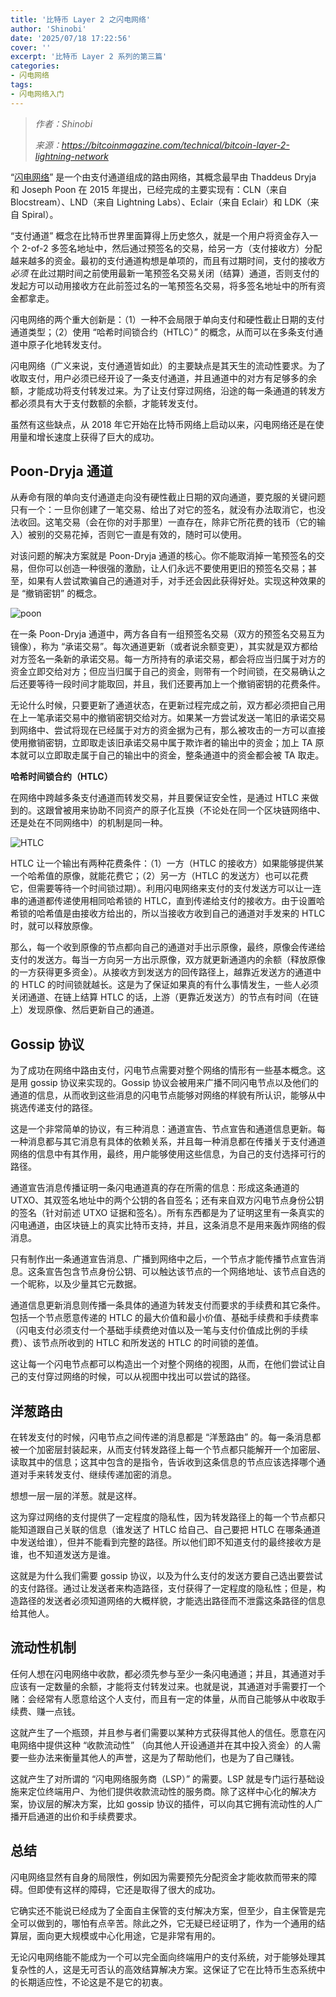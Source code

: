 ```yaml
---
title: '比特币 Layer 2 之闪电网络'
author: 'Shinobi'
date: '2025/07/18 17:22:56'
cover: ''
excerpt: '比特币 Layer 2 系列的第三篇'
categories:
- 闪电网络
tags:
- 闪电网络入门
---
```



> *作者：Shinobi*
> 
> *来源：<https://bitcoinmagazine.com/technical/bitcoin-layer-2-lightning-network>*



“[闪电网络](https://lightning.network/lightning-network-paper.pdf)” 是一个由支付通道组成的路由网络，其概念最早由 Thaddeus Dryja 和 Joseph Poon 在 2015 年提出，已经完成的主要实现有：CLN（来自 Blocstream）、LND（来自 Lightning Labs）、Eclair（来自 Eclair）和 LDK（来自 Spiral）。

“支付通道” 概念在比特币世界里面算得上历史悠久，就是一个用户将资金存入一个 2-of-2 多签名地址中，然后通过预签名的交易，给另一方（支付接收方）分配越来越多的资金。最初的支付通道构想是单项的，而且有过期时间，支付的接收方 *必须* 在此过期时间之前使用最新一笔预签名交易关闭（结算）通道，否则支付的发起方可以动用接收方在此前签过名的一笔预签名交易，将多签名地址中的所有资金都拿走。

闪电网络的两个重大创新是：（1）一种不会局限于单向支付和硬性截止日期的支付通道类型；（2）使用 “哈希时间锁合约（HTLC）” 的概念，从而可以在多条支付通道中原子化地转发支付。

闪电网络（广义来说，支付通道皆如此）的主要缺点是其天生的流动性要求。为了收取支付，用户必须已经开设了一条支付通道，并且通道中的对方有足够多的余额，才能成功将支付转发过来。为了让支付穿过网络，沿途的每一条通道的转发方都必须具有大于支付数额的余额，才能转发支付。

虽然有这些缺点，从 2018 年它开始在比特币网络上启动以来，闪电网络还是在使用量和增长速度上获得了巨大的成功。

## Poon-Dryja 通道

从寿命有限的单向支付通道走向没有硬性截止日期的双向通道，要克服的关键问题只有一个：一旦你创建了一笔交易、给出了对它的签名，就没有办法取消它，也没法收回。这笔交易（会在你的对手那里）一直存在，除非它所花费的钱币（它的输入）被别的交易花掉，否则它一直是有效的，随时可以使用。

对该问题的解决方案就是 Poon-Dryja 通道的核心。你不能取消掉一笔预签名的交易，但你可以创造一种很强的激励，让人们永远不要使用更旧的预签名交易；甚至，如果有人尝试欺骗自己的通道对手，对手还会因此获得好处。实现这种效果的是 “撤销密钥” 的概念。

![poon](../images/bitcoin-layer-2-lightning-network-by-shinobi/poon.png)

在一条 Poon-Dryja 通道中，两方各自有一组预签名交易（双方的预签名交易互为镜像），称为 “承诺交易”。每次通道更新（或者说余额变更），其实就是双方都给对方签名一条新的承诺交易。每一方所持有的承诺交易，都会将应当归属于对方的资金立即交给对方；但应当归属于自己的资金，则带有一个时间锁，在交易确认之后还要等待一段时间才能取回，并且，我们还要再加上一个撤销密钥的花费条件。

无论什么时候，只要更新了通道状态，在更新过程完成之前，双方都必须把自己用在上一笔承诺交易中的撤销密钥交给对方。如果某一方尝试发送一笔旧的承诺交易到网络中、尝试将现在已经属于对方的资金据为己有，那么被攻击的一方可以直接使用撤销密钥，立即取走该旧承诺交易中属于欺诈者的输出中的资金；加上 TA 原本就可以立即取走属于自己的输出中的资金，整条通道中的资金都会被 TA 取走。

**哈希时间锁合约（HTLC）**

在网络中跨越多条支付通道而转发交易，并且要保证安全性，是通过 HTLC 来做到的。这跟曾被用来协助不同资产的原子化互换（不论处在同一个区块链网络中、还是处在不同网络中）的机制是同一种。

![HTLC](../images/bitcoin-layer-2-lightning-network-by-shinobi/HTLC.png)

HTLC 让一个输出有两种花费条件：（1）一方（HTLC 的接收方）如果能够提供某一个哈希值的原像，就能花费它；（2）另一方（HTLC 的发送方）也可以花费它，但需要等待一个时间锁过期）。利用闪电网络来支付的支付发送方可以让一连串的通道都传递使用相同哈希锁的 HTLC，直到传递给支付的接收方。由于设置哈希锁的哈希值是由接收方给出的，所以当接收方收到自己的通道对手发来的 HTLC 时，就可以释放原像。

那么，每一个收到原像的节点都向自己的通道对手出示原像，最终，原像会传递给支付的发送方。每当一方向另一方出示原像，双方就更新通道内的余额（释放原像的一方获得更多资金）。从接收方到发送方的回传路径上，越靠近发送方的通道中的 HTLC 的时间锁就越长。这是为了保证如果真的有什么事情发生，一些人必须关闭通道、在链上结算 HTLC 的话，上游（更靠近发送方）的节点有时间（在链上）发现原像、然后更新自己的通道。

## Gossip 协议

为了成功在网络中路由支付，闪电节点需要对整个网络的情形有一些基本概念。这是用 gossip 协议来实现的。Gossip 协议会被用来广播不同闪电节点以及他们的通道的信息，从而收到这些消息的闪电节点能够对网络的样貌有所认识，能够从中挑选传递支付的路径。

这是一个非常简单的协议，有三种消息：通道宣告、节点宣告和通道信息更新。每一种消息都与其它消息有具体的依赖关系，并且每一种消息都在传播关于支付通道网络的信息中有其作用，最终，用户能够使用这些信息，为自己的支付选择可行的路径。

通道宣告消息传播证明一条闪电通道真的存在所需的信息：形成这条通道的 UTXO、其双签名地址中的两个公钥的各自签名；还有来自双方闪电节点身份公钥的签名（针对前述 UTXO 证据和签名）。所有东西都是为了证明这里有一条真实的闪电通道，由区块链上的真实比特币支持，并且，这条消息不是用来轰炸网络的假消息。

只有制作出一条通道宣告消息、广播到网络中之后，一个节点才能传播节点宣告消息。这条宣告包含节点身份公钥、可以触达该节点的一个网络地址、该节点自选的一个昵称，以及少量其它元数据。

通道信息更新消息则传播一条具体的通道为转发支付而要求的手续费和其它条件。包括一个节点愿意传递的 HTLC 的最大价值和最小价值、基础手续费和手续费率（闪电支付必须支付一个基础手续费绝对值以及一笔与支付价值成比例的手续费）、该节点所收到的 HTLC 和所发送的 HTLC 的时间锁的差值。

这让每一个闪电节点都可以构造出一个对整个网络的视图，从而，在他们尝试让自己的支付穿过网络的时候，可以从视图中找出可以尝试的路径。

## 洋葱路由

在转发支付的时候，闪电节点之间传递的消息都是 “洋葱路由” 的。每一条消息都被一个加密层封装起来，从而支付转发路径上每一个节点都只能解开一个加密层、读取其中的信息；这其中包含的是指令，告诉收到这条信息的节点应该选择哪个通道对手来转发支付、继续传递加密的消息。

想想一层一层的洋葱。就是这样。

这为穿过网络的支付提供了一定程度的隐私性，因为转发路径上的每一个节点都只能知道跟自己关联的信息（谁发送了 HTLC 给自己、自己要把 HTLC 在哪条通道中发送给谁），但并不能看到完整的路径。所以他们即不知道支付的最终接收方是谁，也不知道发送方是谁。

这就是为什么我们需要 gossip 协议，以及为什么支付的发送方要自己选出要尝试的支付路径。通过让发送者来构造路径，支付获得了一定程度的隐私性；但是，构造路径的发送者必须知道网络的大概样貌，才能选出路径而不泄露这条路径的信息给其他人。

## 流动性机制

任何人想在闪电网络中收款，都必须先参与至少一条闪电通道；并且，其通道对手应该有一定数量的余额，才能将支付转发过来。也就是说，其通道对手需要打一个赌：会经常有人愿意给这个人支付，而且有一定的体量，从而自己能够从中收取手续费、赚一点钱。

这就产生了一个瓶颈，并且参与者们需要以某种方式获得其他人的信任。愿意在闪电网络中提供这种 “收款流动性” （向其他人开设通道并在其中投入资金）的人需要一些办法来衡量其他人的声誉，这是为了帮助他们，也是为了自己赚钱。

这就产生了对所谓的 “闪电网络服务商（LSP）”  的需要。LSP 就是专门运行基础设施来定位终端用户、为他们提供收款流动性的服务商。除了这样中心化的解决方案，协议层的解决方案，比如 gossip 协议的插件，可以向其它拥有流动性的人广播开启通道的出价和手续费要求。

## 总结

闪电网络显然有自身的局限性，例如因为需要预先分配资金才能收款而带来的障碍。但即使有这样的障碍，它还是取得了很大的成功。

它确实还不能说已经成为了全面自主保管的支付解决方案，但至少，自主保管是完全可以做到的，哪怕有点辛苦。除此之外，它无疑已经证明了，作为一个通用的结算层，面向更大规模或中心化用途，它是非常有用的。

无论闪电网络能不能成为一个可以完全面向终端用户的支付系统，对于能够处理其复杂性的人，这是无可否认的高效结算解决方案。这保证了它在比特币生态系统中的长期适应性，不论这是不是它的初衷。